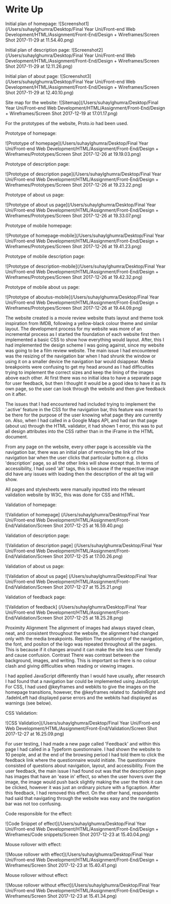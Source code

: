 # Write Up

Initial plan of homepage:
![Screenshot1](/Users/suhaylghumra/Desktop/Final Year Uni/Front-end Web Development/HTML/Assignment/Front-End/Design + Wireframes/Screen Shot 2017-11-29 at 11.54.40.png)

Initial plan of description page:
![Screenshot2](/Users/suhaylghumra/Desktop/Final Year Uni/Front-end Web Development/HTML/Assignment/Front-End/Design + Wireframes/Screen Shot 2017-11-29 at 12.11.26.png)

Initial plan of about page:
![Screenshot3](/Users/suhaylghumra/Desktop/Final Year Uni/Front-end Web Development/HTML/Assignment/Front-End/Design + Wireframes/Screen Shot 2017-11-29 at 12.40.10.png)

Site map for the website:
![Sitemap](/Users/suhaylghumra/Desktop/Final Year Uni/Front-end Web Development/HTML/Assignment/Front-End/Design + Wireframes/Screen Shot 2017-12-19 at 17.01.17.png)

For the prototypes of the website, Proto.io had been used.

Prototype of homepage:

![Prototype of homepage](/Users/suhaylghumra/Desktop/Final Year Uni/Front-end Web Development/HTML/Assignment/Front-End/Design + Wireframes/Prototypes/Screen Shot 2017-12-26 at 19.19.03.png)

Prototype of description page:

![Prototype of description page](/Users/suhaylghumra/Desktop/Final Year Uni/Front-end Web Development/HTML/Assignment/Front-End/Design + Wireframes/Prototypes/Screen Shot 2017-12-26 at 19.23.22.png)

Prototype of about us page:

![Prototype of about us page](/Users/suhaylghumra/Desktop/Final Year Uni/Front-end Web Development/HTML/Assignment/Front-End/Design + Wireframes/Prototypes/Screen Shot 2017-12-26 at 19.33.07.png)

Prototype of mobile homepage:

![Prototype of homepage-mobile](/Users/suhaylghumra/Desktop/Final Year Uni/Front-end Web Development/HTML/Assignment/Front-End/Design + Wireframes/Prototypes/Screen Shot 2017-12-26 at 19.41.23.png)

Prototype of mobile description page:

![Prototype of description-mobile](/Users/suhaylghumra/Desktop/Final Year Uni/Front-end Web Development/HTML/Assignment/Front-End/Design + Wireframes/Prototypes/Screen Shot 2017-12-26 at 19.42.32.png)

Prototype of mobile about us page:

![Prototype of aboutus-mobile](/Users/suhaylghumra/Desktop/Final Year Uni/Front-end Web Development/HTML/Assignment/Front-End/Design + Wireframes/Prototypes/Screen Shot 2017-12-26 at 19.44.09.png)

The website created is a movie review website thats layout and theme took inspiration from IMDB, following a yellow-black colour theme and similar layout. The development process for my website was more of an incremental process as I started the foundation of each website first then implemented a basic CSS to show how everything would layout. After, this I had implemented the design scheme I was going against, since my website was going to be a film review website. The main issue I had encountered was the resizing of the navigation bar when I had shrunk the window or using it on a smaller device the navigation bar would dsiappear. Media breakpoints were confusing to get my head around as I had difficulties trying to implement the correct sizes and keep the lining of the images above each other. At first there was no initial idea to have a separate page for user feedback, but then I thought it would be a good idea to have it as its own page, so the user can look through the website and then give feedback on it after. 

The issues that I had encountered had included trying to implement the '.active' feature in the CSS for the navigation bar, this feature was meant to be there for the purpose of the user knowing what page they are currently on. Also, when I had called in a Google Maps API, and had ran that page (about us) through the HTML validator, it had shown 1 error, this was to put all design attributes into the CSS rather than in the iFrame in the HTML document.

From any page on the website, every other page is accessible via the navigation bar, there was an initial plan of removing the link of the navigation bar when the user clicks that particular button e.g. clicks 'description' page, so all the other links will show except that. In terms of accessibility, I had used 'alt' tags, this is because if the respective image did have any issues with loading then the description of the alt tag will show. 

All pages and stylesheets were manually inputted into the relevant validation website by W3C, this was done for CSS and HTML.

Validation of homepage:

![Validation of homepage] (/Users/suhaylghumra/Desktop/Final Year Uni/Front-end Web Development/HTML/Assignment/Front-End/Validation/Screen Shot 2017-12-25 at 16.59.40.png)

Validation of description page:

![Validation of description page] (/Users/suhaylghumra/Desktop/Final Year Uni/Front-end Web Development/HTML/Assignment/Front-End/Validation/Screen Shot 2017-12-25 at 17.00.26.png)

Validation of about us page:

![Validation of about us page] (/Users/suhaylghumra/Desktop/Final Year Uni/Front-end Web Development/HTML/Assignment/Front-End/Validation/Screen Shot 2017-12-27 at 15.25.21.png)

Validation of feedback page:

![Validation of feedback] (/Users/suhaylghumra/Desktop/Final Year Uni/Front-end Web Development/HTML/Assignment/Front-End/Validation/Screen Shot 2017-12-25 at 18.25.28.png)

Proximity
Alignment
The alignment of images had always stayed clean, neat, and consistent throughout the website, the alignment had changed only with the media breakpoints.
Repition
The positioning of the navigation, the font, and positon of the logo was repeated throughout all the pages. This is because if it changes around it can make the site less user friendly and cause confusion.
Contrast 
There was contrast between the background, images, and writing. This is important so there is no colour clash and giving difficulties when reading or viewing images. 

I had applied JavaScript differently than I would have usually, after research I had found that a navigation bar could be implemented using JavaScript. For CSS, I had used @keyframes and webkits to give the images on the homepage transitions, however, the @keyframes related to  .fadeInRight and .fadeInLeft had displayed parse errors and the webkits had displayed as warnings (see below).

CSS Validation:

![CSS Validation](/Users/suhaylghumra/Desktop/Final Year Uni/Front-end Web Development/HTML/Assignment/Front-End/Validation/Screen Shot 2017-12-27 at 16.25.09.png)

For user testing, I had made a new page called 'Feedback' and within this page I had called in a Typeform questionnaire. I had shown the website to 10 people, and at the end of the browsing period I had told them to click the feedback link where the questionnaire would initiate. The questionnaire consisted of questions about navigation, layout, and accessibility. From the user feedback, the main issue I had found out was that the description page has images that have an 'ease in' effect, so when the user hovers over the image, the image would push back slightly making the user the think it can be clicked, however it was just an ordinary picture with a figcaption. After this feedback, I had removed this effect. On the other hand, respondents had said that navigating through the website was easy and the navigation bar was not too confusing.

Code responsible for the effect:

![Code Snippet of effect](/Users/suhaylghumra/Desktop/Final Year Uni/Front-end Web Development/HTML/Assignment/Front-End/Design + Wireframes/Code snippets/Screen Shot 2017-12-23 at 15.40.04.png)

Mouse rollover with effect:

![Mouse rollover with effect](/Users/suhaylghumra/Desktop/Final Year Uni/Front-end Web Development/HTML/Assignment/Front-End/Design + Wireframes/Screen Shot 2017-12-23 at 15.40.41.png)

Mouse rollover without effect:

![Mouse rollover without effect](/Users/suhaylghumra/Desktop/Final Year Uni/Front-end Web Development/HTML/Assignment/Front-End/Design + Wireframes/Screen Shot 2017-12-23 at 15.41.34.png)